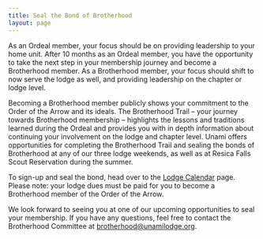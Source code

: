 ```yaml
---
title: Seal the Bond of Brotherhood
layout: page
---
```


As an Ordeal member, your focus should be on providing leadership to your home unit. After 10 months as an Ordeal member, you have the opportunity to take the next step in your membership journey and become a Brotherhood member. As a Brotherhood member, your focus should shift to now serve the lodge as well, and providing leadership on the chapter or lodge level.

Becoming a Brotherhood member publicly shows your commitment to the Order of the Arrow and its ideals. The Brotherhood Trail – your journey towards Brotherhood membership – highlights the lessons and traditions learned during the Ordeal and provides you with in depth information about continuing your involvement on the lodge and chapter level. Unami offers opportunities for completing the Brotherhood Trail and sealing the bonds of Brotherhood at any of our three lodge weekends, as well as at Resica Falls Scout Reservation during the summer.

To sign-up and seal the bond, head over to the [Lodge Calendar](calendar) page. Please note: your lodge dues must be paid for you to become a Brotherhood member of the Order of the Arrow.

We look forward to seeing you at one of our upcoming opportunities to seal your membership. If you have any questions, feel free to contact the Brotherhood Committee at [brotherhood@unamilodge.org](contact#brotherhood).
